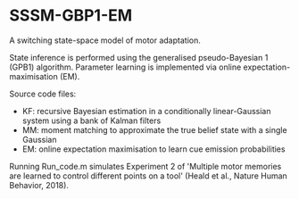 # SSSM-GBP1-EM
A switching state-space model of motor adaptation. 

State inference is performed using the generalised pseudo-Bayesian 1 (GPB1) algorithm. Parameter learning is implemented via online expectation-maximisation (EM).

Source code files:

- KF: recursive Bayesian estimation in a conditionally linear-Gaussian system using a bank of Kalman filters
- MM: moment matching to approximate the true belief state with a single Gaussian
- EM: online expectation maximisation to learn cue emission probabilities

Running Run_code.m simulates Experiment 2 of 'Multiple motor memories are learned to control different points on a tool' (Heald et al., Nature Human Behavior, 2018).
